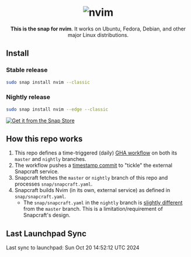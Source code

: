 <h1 align="center">
  <img src="https://raw.githubusercontent.com/neovim/neovim.github.io/master/logos/neovim-logo-300x87.png" alt="nvim">
  <br />
</h1>

<p align="center"><b>This is the snap for nvim</b>. It works on Ubuntu, Fedora, Debian, and other major Linux
distributions.</p>

## Install

### Stable release 

```sh
sudo snap install nvim --classic
```

### Nightly release 
```sh
sudo snap install nvim --edge --classic
```

[![Get it from the Snap Store](https://snapcraft.io/static/images/badges/en/snap-store-black.svg)](https://snapcraft.io/nvim)

## How this repo works

1. This repo defines a time-triggered (daily) [GHA workflow](./.github/workflows/update-readme.yaml) on both its `master` and `nightly` branches.
2. The workflow pushes a [timestamp commit](https://github.com/neovim/neovim-snap/commit/752cca5b7c2d8371f54825c61d0c8ebfedbf6711)
   to "tickle" the external Snapcraft service.
3. Snapcraft fetches the `master` or `nightly` branch of this repo and processes `snap/snapcraft.yaml`.
4. Snapcraft builds Nvim (in its own, external service) as defined in `snap/snapcraft.yaml`.
    - The `snap/snapcraft.yaml` in the `nightly` branch is [slightly different](https://github.com/neovim/neovim-snap/compare/master...nightly)
      from the `master` branch. This is a limitation/requirement of Snapcraft's
      design.

## Last Launchpad Sync

<!-- BEGIN SYNC INFO -->
Last sync to launchpad: Sun Oct 20 14:52:12 UTC 2024
<!-- END SYNC INFO -->

